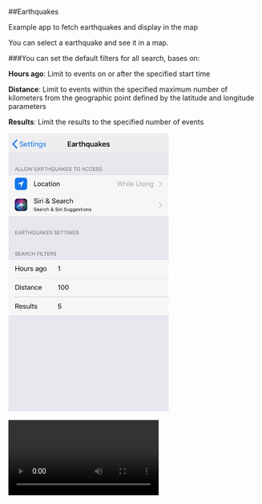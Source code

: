 ##Earthquakes

Example app to fetch earthquakes and display in the map

You can select a earthquake and see it in a map.

###You can set the default filters for all search, bases on:

**Hours ago**: Limit to events on or after the specified start time

**Distance**: Limit to events within the specified maximum number of kilometers from the geographic point defined by the latitude and longitude parameters

**Results**: Limit the results to the specified number of events

<img src="Screenshots/settings.jpeg" width="320"></img>


![Screen capture](Screenshots/video.m4v)